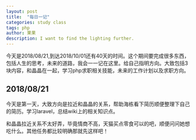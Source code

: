 ```yaml
---
layout: post
title:  "每日一记"
categories: study class
tags: php
author: 果果
description: I want to find the lighting further.
---
```


今天是2018/08/21,到达2018/10/01还有40天的时间。这个期间要完成很多东西，包括人生的思考，未来的道路，我会一一记在这里。给自己指明方向。大致包括3块内容，和晶晶在一起，学习php求职相关技能，未来的工作计划以及求职方向。

## 2018/08/21
	
今天是第一天，大致方向是拉近和晶晶的关系，帮助海栋看下简历顺便整理下自己的简历。学习laravel，总结wiki上的相关知识点。

和晶晶拉近关系不太好弄，毕竟情商不高，天猫买点零食可以的吧，顺便问问她想吃什么。其他任务都比较明确那就先这样吧！

